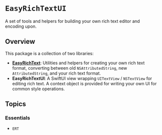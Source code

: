 # ``EasyRichTextUI``

A set of tools and helpers for building your own rich text editor and encoding upon.

## Overview

This package is a collection of two libraries:

- [**EasyRichText**](./EasyRichText): Utilities and helpers for creating your own rich text format, converting between old `NSAttributedString`, new `AttributedString`, and your rich text format.
- **EasyRichTextUI**: A SwiftUI view wrapping `UITextView` / `NSTextView` for editing rich text. A context object is provided for writing your own UI for common style operations.

## Topics

### Essentials

- ``ERT``
